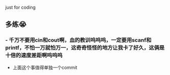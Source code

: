 just for coding





## 多练😭

### - 千万不要用cin和cout啊，血的教训呜呜呜，一定要用scanf和printf，不怕一万就怕万一，这奇奇怪怪的地方让我卡了好久，这俩是十倍的速度差距啊呜呜呜
- 上面这个事值得单独一个commit
